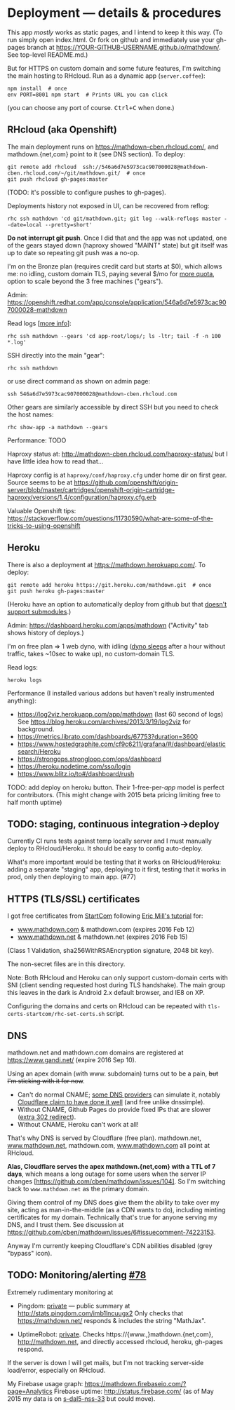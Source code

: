 # Deployment — details & procedures

This app *mostly* works as static pages, and I intend to keep it this way.
(To run simply open index.html.  Or fork on github and immediately use your gh-pages branch at https://YOUR-GITHUB-USERNAME.github.io/mathdown/.  See top-level README.md.)

But for HTTPS on custom domain and some future features, I'm switching the main hosting to RHcloud.
Run as a dynamic app (`server.coffee`):

    npm install  # once
    env PORT=8001 npm start  # Prints URL you can click

(you can choose any port of course.  <kbd>Ctrl+C</kbd> when done.)

## RHcloud (aka Openshift)

The main deployment runs on https://mathdown-cben.rhcloud.com/, and mathdown.{net,com} point to it (see DNS section).  To deploy:

    git remote add rhcloud	ssh://546a6d7e5973cac907000028@mathdown-cben.rhcloud.com/~/git/mathdown.git/  # once
    git push rhcloud gh-pages:master

(TODO: it's possible to configure pushes to gh-pages).

Deployments history not exposed in UI, can be recovered from reflog:

    rhc ssh mathdown 'cd git/mathdown.git; git log --walk-reflogs master --date=local --pretty=short'

**Do not interrupt git push**.  Once I did that and the app was not updated, one of the gears stayed down (haproxy showed "MAINT" state) but git itself was up to date so repeating git push was a no-op.

I'm on the Bronze plan (requires credit card but starts at $0), which allows me: no idling, custom domain TLS, paying several $/mo for [more quota][], option to scale beyond the 3 free machines ("gears").

[more quota]: https://github.com/cben/mathdown/issues/73

Admin: https://openshift.redhat.com/app/console/application/546a6d7e5973cac907000028-mathdown

Read logs [[more info](https://developers.openshift.com/en/managing-log-files.html)]:

    rhc ssh mathdown --gears 'cd app-root/logs/; ls -ltr; tail -f -n 100 *.log'

SSH directly into the main "gear":

    rhc ssh mathdown

or use direct command as shown on admin page:

    ssh 546a6d7e5973cac907000028@mathdown-cben.rhcloud.com

Other gears are similarly accessible by direct SSH but you need to check the host names:

    rhc show-app -a mathdown --gears

Performance: TODO

Haproxy status at: http://mathdown-cben.rhcloud.com/haproxy-status/ but I have little idea how to read that...

Haproxy config is at `haproxy/conf/haproxy.cfg` under home dir on first gear.
Source seems to be at https://github.com/openshift/origin-server/blob/master/cartridges/openshift-origin-cartridge-haproxy/versions/1.4/configuration/haproxy.cfg.erb

Valuable Openshift tips: https://stackoverflow.com/questions/11730590/what-are-some-of-the-tricks-to-using-openshift

## Heroku

There is also a deployment at https://mathdown.herokuapp.com/.  To deploy:

    git remote add heroku https://git.heroku.com/mathdown.git  # once
    git push heroku gh-pages:master

(Heroku have an option to automatically deploy from github but that [doesn't support submodules](https://github.com/cben/mathdown/issues/57#issuecomment-74395026).)

Admin: https://dashboard.heroku.com/apps/mathdown
("Activity" tab shows history of deploys.)

I'm on free plan => 1 web dyno, with idling ([dyno sleeps][] after a hour without traffic, takes ~10sec to wake up), no custom-domain TLS.

[dyno sleeps]: https://blog.heroku.com/archives/2013/6/20/app_sleeping_on_heroku

Read logs:

    heroku logs

Performance (I installed various addons but haven't really instrumented anything):

- https://log2viz.herokuapp.com/app/mathdown (last 60 second of logs)
  See https://blog.heroku.com/archives/2013/3/19/log2viz for background.
- https://metrics.librato.com/dashboards/67753?duration=3600
- https://www.hostedgraphite.com/cf9c6211/grafana/#/dashboard/elasticsearch/Heroku
- https://strongops.strongloop.com/ops/dashboard
- https://heroku.nodetime.com/sso/login
- https://www.blitz.io/to#/dashboard/rush

TODO: add deploy on heroku button.  Their 1-free-per-*app* model is perfect for contributors.
(This might change with 2015 beta pricing limiting free to half month uptime)

## TODO: staging, continuous integration->deploy

Currently CI runs tests against temp locally server and I must manually deploy to RHcloud/Heroku.
It should be easy to config auto-deploy.

What's more important would be testing that it works on RHcloud/Heroku: adding a separate "staging" app, deploying to it first, testing that it works in prod, only then deploying to main app. (#77)

## HTTPS (TLS/SSL) certificates

I got free certificates from [StartCom][] following [Eric Mill's tutorial][] for:

- www.mathdown.com & mathdown.com (expires 2016 Feb 12)
- www.mathdown.net & mathdown.net (expires 2016 Feb 15)

(Class 1 Validation, sha256WithRSAEncryption signature, 2048 bit key).

The non-secret files are in this directory.

Note: Both RHcloud and Heroku can only support custom-domain certs with SNI (client sending requested host during TLS handshake).  The main group this leaves in the dark is Android 2.x default browser, and IE8 on XP.

[Eric Mill's tutorial]: https://konklone.com/post/switch-to-https-now-for-free
[StartCom]: https://StartSSL.com

Configuring the domains and certs on RHcloud can be repeated with `tls-certs-startcom/rhc-set-certs.sh` script.

## DNS

mathdown.net and mathdown.com domains are registered at https://www.gandi.net/ (expire 2016 Sep 10).

Using an apex domain (with www. subdomain) turns out to be a pain, ~~but I'm sticking with it for now~~.

  - Can't do normal CNAME; [some DNS providers][] can simulate it, notably [Cloudflare claim to have done it well][] (and free unlike dnssimple).
  - Without CNAME, Github Pages do provide fixed IPs that are slower ([extra 302 redirect][]).
  - Without CNAME, Heroku can't work at all!

That's why DNS is served by Cloudflare (free plan).
mathdown.net, www.mathdown.net, mathdown.com, www.mathdown.com all point at RHcloud.

**Alas, Cloudflare serves the apex mathdown.{net,com} with a TTL of 7 days**, which means a long outage for some users when the server IP changes [https://github.com/cben/mathdown/issues/104].  So I'm switching back to `www.mathdown.net` as the primary domain.

Giving them control of my DNS does give them the ability to take over my site, acting as man-in-the-middle (as a CDN wants to do), including minting certificates for my domain.
Technically that's true for anyone serving my DNS, and I trust them.  See discussion at https://github.com/cben/mathdown/issues/6#issuecomment-74223153.

Anyway I'm currently keeping Cloudflare's CDN abilities disabled (grey "bypass" icon).

[some DNS providers]: https://devcenter.heroku.com/articles/custom-domains#root-domain
[Cloudflare claim to have done it well]: https://blog.cloudflare.com/introducing-cname-flattening-rfc-compliant-cnames-at-a-domains-root/
[extra 302 redirect]: https://news.ycombinator.com/item?id=7738293

## TODO: Monitoring/alerting [#78](https://github.com/cben/mathdown/issues/78)

Extremely rudimentary monitoring at

- Pingdom: [private](https://my.pingdom.com/dashboard/checks) — public summary at http://stats.pingdom.com/imb1lncuugx2
  Only checks that https://mathdown.net/ responds & includes the string "MathJax".

- UptimeRobot: [private](https://uptimerobot.com/dashboard).
  Checks https://{www.,}mathdown.{net,com}, http://mathdown.net, and directly accessed rhcloud, heroku, gh-pages respond.

If the server is down I will get mails, but I'm not tracking server-side load/error, especially on RHcloud.

My Firebase usage graph: https://mathdown.firebaseio.com/?page=Analytics
Firebase uptime: http://status.firebase.com/ (as of May 2015 my data is on [s-dal5-nss-33](http://status.firebase.com/1502938) but could move).
